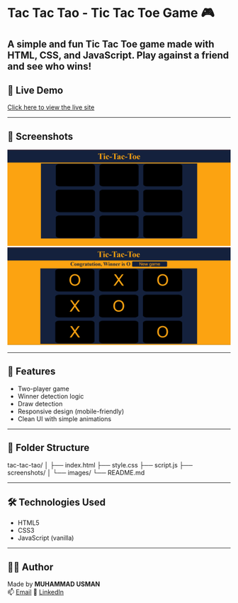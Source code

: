 # Tac Tac Tao - Tic Tac Toe Game 🎮
A simple and fun Tic Tac Toe game made with **HTML**, **CSS**, and **JavaScript**. Play against a friend and see who wins!
---

## 🔗 Live Demo

[Click here to view the live site](https://builtbyusman.github.io/tic-tac-toe-game/)

---

## 📸 Screenshots

![Game ](./screenshots/home.png)
![Win Game](./screenshots/win.png)


---

## 🧠 Features

- Two-player game
- Winner detection logic
- Draw detection
- Responsive design (mobile-friendly)
- Clean UI with simple animations

---

## 📂 Folder Structure
tac-tac-tao/
│
├── index.html
├── style.css
├── script.js
├── screenshots/
│ └── images/
└── README.md



---

## 🛠 Technologies Used

- HTML5
- CSS3
- JavaScript (vanilla)

---

## 👨‍💻 Author

Made by **MUHAMMAD USMAN**  
📫 [Email](mailto:developerusman23@gmail.com) 
💼 [LinkedIn](https://www.linkedin.com/in/muhammad-usman-862693367/)
